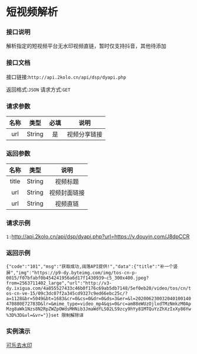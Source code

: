 # 短视频解析

### 接口说明
解析指定的短视频平台无水印视频直链，暂时仅支持抖音，其他待添加


### 接口文档

接口链接:`http://api.2kolo.cn/api/dsp/dyapi.php`

返回格式:`JSON`  请求方式:`GET`

### 请求参数

|  名称  |  类型  |  必填  |  说明  |
|  :----:  |  :----:  |  :----:  |  :----:  |
|url|String|是|视频分享链接|

### 返回参数

|名称|类型|说明
|:----:|:----:|:----:|
|title|String|视频标题|
|url|String|视频封面链接|
|url|String|视频直链|

### 请求示例

`1:`http://api.2kolo.cn/api/dsp/dyapi.php?url=https://v.douyin.com/J8dpCCR

### 返回示例
`{"code":"101","msg":"获取成功,阔落API提供!","data":{"title":"补一个竖屏","img":"https://p9-dy.byteimg.com/img/tos-cn-p-0015/f07bfabf0b454241956a6d17f1430939~c5_300x400.jpeg?from=2563711402_large","url":"http://v3-dy.ixigua.com/4a855527433c46b0f176c69ab5db7148/5ef0eb20/video/tos/cn/tos-cn-ve-15/09c3dc07f2a345cd9327c9ed66ebc25c/?a=1128&br=5049&bt=1683&cr=0&cs=0&dr=0&ds=3&er=&l=202006230032040100140470880E72783D&lr=&mime_type=video_mp4&qs=0&rc=am88eWUzOjlxdTMzNmkzM0ApMzg8aWk1Nzs8N2RpZWZpOWdsMHNib3JmaWdfLS02LS9zcy9hYy81MTQuYzZhXzIxXy86Yw%3D%3D&vl=&vr="}}set 限制解除译`

### 实例演示
[可乐去水印](http://shui.2kolo.cn/)
